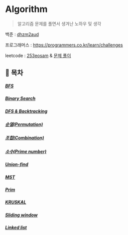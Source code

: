 # Algorithm

> 알고리즘 문제를 풀면서 생겨난 노하우 및 생각

백준 : [dhzm2aud](https://www.acmicpc.net/user/dhzm2aud)

프로그래머스 : https://programmers.co.kr/learn/challenges

leetcode : [253eosam](https://leetcode.com/253eosam/) & [문제 풀이](https://github.com/253eosam/Algorithm/tree/master/leetcode)

## 🔖 목차

##### [BFS](algorithm_note/bfs.md)

##### [Binary Search](algorithm_note/binary-search.md)

##### [DFS & Backtracking](algorithm_note/dfs.md)

##### [순열(Permutation)](algorithm_note/permutation.md)

##### [조합(Combination)](algorithm_note/combination.md)

##### [소수(Prime number)](algorithm_note/prime_number.md)

##### [Union-find](algorithm_note/union_find.md)

##### [MST](algorithm_note/mst.md)

##### [Prim](algorithm_note/prim.md)

##### [KRUSKAL](algorithm_note/kruskal.md)

##### [Sliding window](algorithm_note/sliding_window.md)

##### [Linked list](algorithm_note/linked_list.md)
